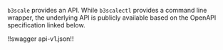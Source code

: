 `b3scale` provides an API. While `b3scalectl` provides a command line wrapper, the underlying API is publicly available based on the OpenAPI specification linked below.

!!swagger api-v1.json!!
